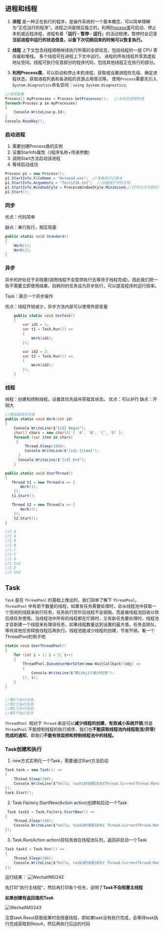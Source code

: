 ## 进程和线程

1. **进程** 是一种正在执行的程序，是操作系统的一个基本概念，可以简单理解为“正在运行的程序”。进程之间是相互独立的，利用[Process类](https://so.csdn.net/so/search?q=Process类&spm=1001.2101.3001.7020)可启动、停止本机或远程进程，进程有着「**运行 - 暂停 - 运行**」的活动规律，暂停时会记录**当前进程中运行的状态信息，以备下次切换回来的时候可以恢复执行。**

2. **线程** 上下文包含线程顺畅继续执行所需的全部信息，包括线程的一组 CPU 寄存器和堆栈。 多个线程可在进程上下文中运行。 进程的所有线程共享其虚拟地址空间。线程可执行任意部分的程序代码，包括其他线程正在执行的部分。

3. **利用Process类**，可以启动和停止本机进程，获取或设置进程优先级、确定进程状态，获取进程列表和各进程的资源占用情况等。
   使用`Process`需要先引入`System.Diagnostics`命名空间：`using System.Diagnostics`;

```c#
//进程查看
Process[] myProcesses = Process.GetProcesses();   //本机的进程列表
foreach(Process p in myProcesses)
{
	Console.WriteLine(p.Id);
}
Console.ReadKey();
```

### 启动进程

1. 需要创建Process类的实例
2. 设置Starlnfo属性（(程序名称+传递参数)
3. 调用Start方法启动该进程
4. 等待启动成功

```c#
Process p1 = new Process();
p1.StartInfo.FileName = "Notepad.exe";  //准备执行记事本
p1.StartInfo.Arguments = "Test1234.txt";  //创建或打开的文档
p1.StartInfo.WindowStyle = ProcessWindowStyle.Minimized;//打开方式为图形化界面   最小化
p1.Start();

```

### 同步

优点：代码简单

缺点：串行执行，相互阻塞

```c#
public static void Standard()
{
    Work(1);
    Work(2);
}
```



### 异步

异步的好处在于非阻塞(调用线程不会暂停执行去等待子线程完成)，因此我们把一些不需要立即使用结果、较耗时的任务设为异步执行，可以提高程序的运行效率。

Task：表示一个异步操作

优点：线程开销减少，异步方法内部可以使用外部变量

```C#
    public static void UseTask()
    {
        var id1 = 1;
        var t1 = Task.Run(() =>
        {
            Work(id1);
        });

        var id2 = 2;
        var t2 = Task.Run(() =>
        {
            Work(id2);
        });
    }
```

### 线程
线程：创建和控制线程，设置其优先级并获取其状态。
优点：可以并行
缺点：开销大

```c#
//模拟高耗时任务
public static void Work(int id)
{
    Console.WriteLine($"{id} Begin");
    char[] chars = new char[4] { 'A', 'B', 'C', 'D' };
    foreach (var item in chars)
     {
         Thread.Sleep(1000);
         Console.WriteLine($"{id} {item}");
      }
      Console.WriteLine($"{id} End");
    }

public static void UserThread() 
{
   Thread t1 = new Thread(x => {
       Work(1);
    });
   t1.Start();

   Thread t2 = new Thread(x => {
       Work(2);
    });
    t2.Start();
}

//2 A
//1 A
//1 B
//2 B
//1 C
//2 C
//1 D
//1 End
//2 D
//2 End

```



## Task

`Task` 是在 `ThreadPool` 的基础上推出的，我们简单了解下 `ThreadPool`。`ThreadPool` 中有若干数量的线程，如果有任务需要处理时，会从线程池中获取一个空闲的线程来执行任务，任务执行完毕后线程不会销毁，而是被线程池回收以供后续任务使用。当线程池中所有的线程都在忙碌时，又有新任务要处理时，线程池才会新建一个线程来处理该任务，如果线程数量达到设置的最大值，任务会排队，等待其他任务释放线程后再执行。线程池能减少线程的创建，节省开销，看一个ThreadPool的例子吧

```c#
static void UserThreadPool()
{
    for (int i = 1; i < 5; i++)
    {
        ThreadPool.QueueUserWorkItem(new WaitCallback((obj) =>
        {
            Console.WriteLine($"第{obj}个执行任务");
        }), i);
    }
}


//第4个执行任务
//第2个执行任务
//第1个执行任务
//第3个执行任务


```

`ThreadPool `相对于 `Thread` 来说可以**减少线程的创建，有效减小系统开销**;但是 `ThreadPool` 不能控制线程的执行顺序，我们也**不能获取线程池内线程取消/异常/完成的通知**，即我们**不能有效监控和控制线程池中的线程。**

### Task创建和执行

1.  new方式实例化一个Task，需要通过Start方法启动 
```c#
Task task = new Task(() => 
{ 
    Thread.Sleep(100); 
    Console.WriteLine($"hello, task1的线程ID为{Thread.CurrentThread.ManagedThreadId}"); 
}); 
task.Start();       

```

2. Task.Factory.StartNew(Action action)创建和启动一个Task 

```c#
 Task task2 = Task.Factory.StartNew(() => 
{ 
    Thread.Sleep(100); 
    Console.WriteLine($"hello, task2的线程ID为{ Thread.CurrentThread.ManagedThreadId}");
}); 
```

3. Task.Run(Action action)将任务放在线程池队列，返回并启动一个Task 

```c#
Task task3 = Task.Run(() => 
{ 
    Thread.Sleep(100); 
    Console.WriteLine($"hello, task3的线程ID为{ Thread.CurrentThread.ManagedThreadId}"); 
}); 
```

运行结果：
![WechatIMG242](https://github.com/hylsss/CodeRecord/assets/62007319/c89c77a5-dcb9-431a-9c7e-21f60cd6a3d2)





先打印"执行主线程"，然后再打印各个任务，说明了**Task不会阻塞主线程**


**如果创建有返回值的Task** 



![WechatIMG243](https://github.com/hylsss/CodeRecord/assets/62007319/0ca37bac-048b-49c9-a09d-3e42e96d5a1d)



注意task.Resut获取结果时会阻塞线程，即如果task没有执行完成，会等待task执行完成获取到Result，然后再执行后边的代码
